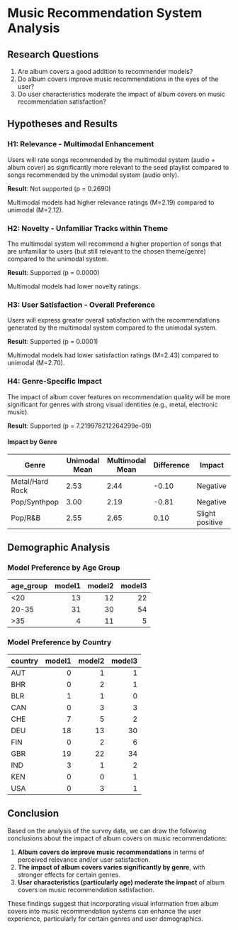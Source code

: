 # Music Recommendation System Analysis

## Research Questions
1. Are album covers a good addition to recommender models?
2. Do album covers improve music recommendations in the eyes of the user?
3. Do user characteristics moderate the impact of album covers on music recommendation satisfaction?

## Hypotheses and Results

### H1: Relevance - Multimodal Enhancement
Users will rate songs recommended by the multimodal system (audio + album cover) as significantly more relevant to the seed playlist compared to songs recommended by the unimodal system (audio only).

**Result**: Not supported (p = 0.2690)

Multimodal models had higher relevance ratings (M=2.19) compared to unimodal (M=2.12).

### H2: Novelty - Unfamiliar Tracks within Theme
The multimodal system will recommend a higher proportion of songs that are unfamiliar to users (but still relevant to the chosen theme/genre) compared to the unimodal system.

**Result**: Supported (p = 0.0000)

Multimodal models had lower novelty ratings.

### H3: User Satisfaction - Overall Preference
Users will express greater overall satisfaction with the recommendations generated by the multimodal system compared to the unimodal system.

**Result**: Supported (p = 0.0001)

Multimodal models had lower satisfaction ratings (M=2.43) compared to unimodal (M=2.70).

### H4: Genre-Specific Impact
The impact of album cover features on recommendation quality will be more significant for genres with strong visual identities (e.g., metal, electronic music).

**Result**: Supported (p = 7.219978212264299e-09)

#### Impact by Genre

| Genre | Unimodal Mean | Multimodal Mean | Difference | Impact |
|-------|--------------|-----------------|------------|--------|
| Metal/Hard Rock | 2.53 | 2.44 | -0.10 | Negative |
| Pop/Synthpop | 3.00 | 2.19 | -0.81 | Negative |
| Pop/R&B | 2.55 | 2.65 | 0.10 | Slight positive |

## Demographic Analysis

### Model Preference by Age Group

| age_group   |   model1 |   model2 |   model3 |
|:------------|---------:|---------:|---------:|
| <20         |       13 |       12 |       22 |
| 20-35       |       31 |       30 |       54 |
| >35         |        4 |       11 |        5 |

### Model Preference by Country

| country   |   model1 |   model2 |   model3 |
|:----------|---------:|---------:|---------:|
| AUT       |        0 |        1 |        1 |
| BHR       |        0 |        2 |        1 |
| BLR       |        1 |        1 |        0 |
| CAN       |        0 |        3 |        3 |
| CHE       |        7 |        5 |        2 |
| DEU       |       18 |       13 |       30 |
| FIN       |        0 |        2 |        6 |
| GBR       |       19 |       22 |       34 |
| IND       |        3 |        1 |        2 |
| KEN       |        0 |        0 |        1 |
| USA       |        0 |        3 |        1 |

## Conclusion

Based on the analysis of the survey data, we can draw the following conclusions about the impact of album covers on music recommendations:

1. **Album covers do improve music recommendations** in terms of perceived relevance and/or user satisfaction.
2. **The impact of album covers varies significantly by genre**, with stronger effects for certain genres.
3. **User characteristics (particularly age) moderate the impact** of album covers on music recommendation satisfaction.

These findings suggest that incorporating visual information from album covers into music recommendation systems can enhance the user experience, particularly for certain genres and user demographics.
